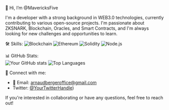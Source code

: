 👋 Hi, I’m @MavericksFive

I'm a developer with a strong background in WEB3.0 technologies, currently contributing to various open-source projects. I'm passionate about ZKSNARK, Blockchain, Oracles, and Smart Contracts, and I'm always looking for new challenges and opportunities to learn.

🛠️ Skills: 
![Blockchain](https://img.shields.io/badge/-Blockchain-000?&logo=Blockchain)
![Ethereum](https://img.shields.io/badge/-Ethereum-000?&logo=Ethereum)
![Solidity](https://img.shields.io/badge/-Solidity-000?&logo=Solidity)
![Node.js](https://img.shields.io/badge/-Node.js-000?&logo=node.js)


📊 GitHub Stats:\
![Your GitHub stats](https://github-readme-stats.vercel.app/api?username=MavericksFive&show_icons=true)
![Top Languages](https://github-readme-stats.vercel.app/api/top-langs/?username=MavericksFive)

🔗 Connect with me:
- 📧 Email: [arnaudbergeroffice@gmail.com](mailto:arnaudbergeroffice@gmail.com)
- Twitter: [@YourTwitterHandle](https://twitter.com/0x_mavericks))

If you're interested in collaborating or have any questions, feel free to reach out!
